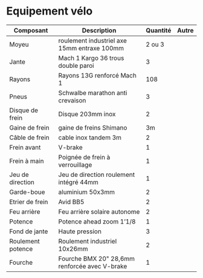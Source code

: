 # Equipement vélo
| Composant | Description | Quantité | Autre |
| ----------- | ----------- | ----------- | ----------- |
| Moyeu |	roulement industriel axe 15mm entraxe 100mm | 2 ou 3 |  |
| Jante |	Mach 1 Kargo 36 trous double paroi | 3 |  |
| Rayons |	Rayons 13G renforcé Mach 1 |  108 |  |
| Pneus | Schwalbe marathon anti crevaison | 3 |  |
| Disque de frein | Disque 203mm inox | 2 |  |
| Gaine de frein | 	gaine de freins Shimano |  3m |  |
| Câble de frein | 	cable inox tandem 3m | 2 |  |
| Frein avant | V-brake | 1 |  |
| Frein à main | Poignée de frein à verrouillage | 1 |  |
| Jeu de direction | 	Jeu de direction roulement intégré 44mm | 1 |  |
| Garde-boue | 	aluminium 50x3mm | 2 |  |
| Etrier de frein | 	Avid BB5 | 2 |  |
| Feu arrière | 	Feu arrière solaire autonome | 2 |  |
| Potence | Potence ahead zoom 1’1/8 | 1 |  |
| Fond de jante | Haute pression | 3 |  |
| Roulement potence |  Roulement industriel 10x26mm | 2 |  |
| Fourche | Fourche BMX 20" 28,6mm renforcée avec V-brake | 1 |  |
